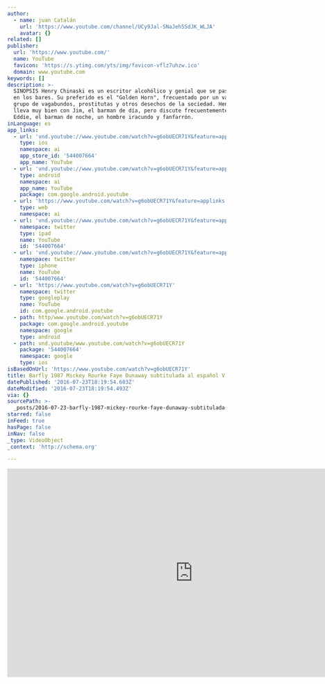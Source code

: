 ```yaml
---
author:
  - name: juan Catalán
    url: 'https://www.youtube.com/channel/UCy9Jal-SNaJeh5SdJK_WLJA'
    avatar: {}
related: []
publisher:
  url: 'https://www.youtube.com/'
  name: YouTube
  favicon: 'https://s.ytimg.com/yts/img/favicon-vflz7uhzw.ico'
  domain: www.youtube.com
keywords: []
description: >-
  SINOPSIS Henry Chinaski es un escritor alcohólico y genial que se pasa la vida
  en los bares. Su preferido es el "Golden Horn", frecuentado por un variopinto
  grupo de vagabundos, prostitutas y otros desechos de la sociedad. Henry se
  lleva muy bien con Jim, el barman de día, pero discute frecuentemente con
  Eddie, el barman de noche, un hombre iracundo y fanfarrón.
inLanguage: es
app_links:
  - url: 'vnd.youtube://www.youtube.com/watch?v=g6obUECR71Y&feature=applinks'
    type: ios
    namespace: ai
    app_store_id: '544007664'
    app_name: YouTube
  - url: 'vnd.youtube://www.youtube.com/watch?v=g6obUECR71Y&feature=applinks'
    type: android
    namespace: ai
    app_name: YouTube
    package: com.google.android.youtube
  - url: 'https://www.youtube.com/watch?v=g6obUECR71Y&feature=applinks'
    type: web
    namespace: ai
  - url: 'vnd.youtube://www.youtube.com/watch?v=g6obUECR71Y&feature=applinks'
    namespace: twitter
    type: ipad
    name: YouTube
    id: '544007664'
  - url: 'vnd.youtube://www.youtube.com/watch?v=g6obUECR71Y&feature=applinks'
    namespace: twitter
    type: iphone
    name: YouTube
    id: '544007664'
  - url: 'https://www.youtube.com/watch?v=g6obUECR71Y'
    namespace: twitter
    type: googleplay
    name: YouTube
    id: com.google.android.youtube
  - path: http/www.youtube.com/watch?v=g6obUECR71Y
    package: com.google.android.youtube
    namespace: google
    type: android
  - path: vnd.youtube/www.youtube.com/watch?v=g6obUECR71Y
    package: '544007664'
    namespace: google
    type: ios
isBasedOnUrl: 'https://www.youtube.com/watch?v=g6obUECR71Y'
title: Barfly 1987 Mickey Rourke Faye Dunaway subtitulada al español V.O.S.E.
datePublished: '2016-07-23T18:19:54.603Z'
dateModified: '2016-07-23T18:19:54.493Z'
via: {}
sourcePath: >-
  _posts/2016-07-23-barfly-1987-mickey-rourke-faye-dunaway-subtitulada-al-espano.md
starred: false
inFeed: true
hasPage: false
inNav: false
_type: VideoObject
_context: 'http://schema.org'

---
```

<iframe src="https://cdn.embedly.com/widgets/media.html?src=https%3A%2F%2Fwww.youtube.com%2Fembed%2Fg6obUECR71Y%3Ffeature%3Doembed&amp;url=http%3A%2F%2Fwww.youtube.com%2Fwatch%3Fv%3Dg6obUECR71Y&amp;image=https%3A%2F%2Fi.ytimg.com%2Fvi%2Fg6obUECR71Y%2Fhqdefault.jpg&amp;key=b7d04c9b404c499eba89ee7072e1c4f7&amp;type=text%2Fhtml&amp;schema=youtube" width="854" height="480" scrolling="no" frameborder="0" allowfullscreen="" style=""></iframe>